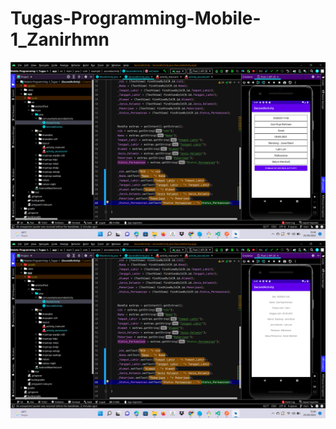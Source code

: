 # Tugas-Programming-Mobile-1_Zanirhmn

<img src="Screenshot (1).png" >
<br>
<img src="Screenshot (2).png" >

